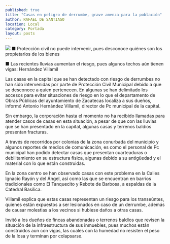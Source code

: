 ```yaml
---
published: true
title: "Casas en peligro de derrumbe, grave amenza para la población"
author: RAFAEL DE SANTIAGO
location: Local
category: Portada
layout: posts
---
```


![](http://i.imgur.com/YNWyAEzm.jpg)
■ Protección civil no puede intervenir, pues desconoce quiénes son los propietarios de los bienes

■ Las recientes lluvias aumentan el riesgo, pues algunos techos aún tienen vigas: Hernández Villamil
 
Las casas en la capital que se han detectado con riesgo de derrumbes no han sido intervenidas por parte de Protección Civil Municipal debido a que se desconoce a quien pertenecen. En algunas se han delimitado los accesos para evitar situaciones de riesgo en lo que el departamento de Obras Públicas del ayuntamiento de Zacatecas localiza a sus dueños, informó Antonio Hernández Villamil, director de Pc municipal de la capital.

Sin embargo, la corporación hasta el momento no ha recibido llamadas para atender casos de casas en esta situación, a pesar de que con las lluvias que se han presentado en la capital, algunas casas y terrenos baldíos presentan fracturas.

A través de recorridos por colonias de la zona conurbada del municipio y algunos reportes de medios de comunicación, es como el personal de Pc municipal han podido detectar casas que presentan cuarteaduras o debilitamiento en su estructura física, algunas debido a su antigüedad y el material con lo que están construidas. 

En la zona centro se han observado casas con este problema en la Calles Ignacio Rayón y del Ángel, así como las que se encuentran en barrios tradicionales como El Tanquecito y Rebote de Barbosa, a espaldas de la Catedral Basílica.

Villamil explica que estas casas representan un riesgo para los transeúntes, quienes están expuestos a ser lesionados en caso de un derrumbe, además de causar molestias a los vecinos si hubiese daños a otras casas.

Invitó a los dueños de fincas abandonadas o terrenos baldíos que revisen la situación de la infraestructura de sus inmuebles, pues muchos están construidos aun con vigas, las cuales con la humedad no resisten el peso de la losa y terminan por colapsarse.
